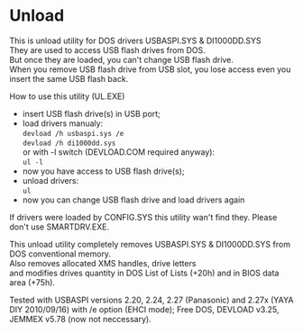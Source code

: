 # Unload

This is unload utility for DOS drivers USBASPI.SYS & DI1000DD.SYS  
They are used to access USB flash drives from DOS.  
But once they are loaded, you can't change USB flash drive.  
When you remove USB flash drive from USB slot, you lose access even you insert the same USB flash back.

How to use this utility (UL.EXE)  
- insert USB flash drive(s) in USB port;  
- load drivers manualy:  
    `devload /h usbaspi.sys /e`  
    `devload /h di1000dd.sys`  
  or with -l switch (DEVLOAD.COM required anyway):  
    `ul -l`  
- now you have access to USB flash drive(s);  
- unload drivers:  
    `ul`  
- now you can change USB flash drive and load drivers again  

If drivers were loaded by CONFIG.SYS this utility wan't find they.
Please don't use SMARTDRV.EXE.

This unload utility completely removes USBASPI.SYS & DI1000DD.SYS from DOS conventional memory.  
Also removes allocated XMS handles, drive letters  
and modifies drives quantity in DOS List of Lists (+20h) and in BIOS data area (+75h).  

Tested with USBASPI versions 2.20, 2.24, 2.27 (Panasonic) and 2.27x (YAYA DIY 2010/09/16) with /e option (EHCI mode);
Free DOS, DEVLOAD v3.25, JEMMEX v5.78 (now not neccessary).
